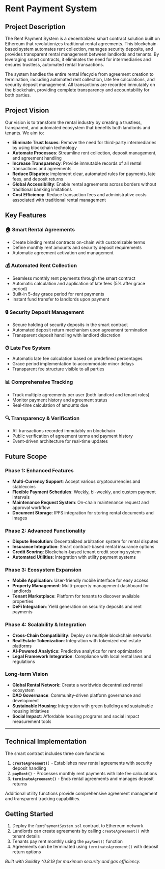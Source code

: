 # Rent Payment System

## Project Description

The Rent Payment System is a decentralized smart contract solution built on Ethereum that revolutionizes traditional rental agreements. This blockchain-based system automates rent collection, manages security deposits, and provides transparent rental management between landlords and tenants. By leveraging smart contracts, it eliminates the need for intermediaries and ensures trustless, automated rental transactions.

The system handles the entire rental lifecycle from agreement creation to termination, including automated rent collection, late fee calculations, and security deposit management. All transactions are recorded immutably on the blockchain, providing complete transparency and accountability for both parties.

## Project Vision

Our vision is to transform the rental industry by creating a trustless, transparent, and automated ecosystem that benefits both landlords and tenants. We aim to:

- **Eliminate Trust Issues**: Remove the need for third-party intermediaries by using blockchain technology
- **Automate Processes**: Streamline rent collection, deposit management, and agreement handling
- **Increase Transparency**: Provide immutable records of all rental transactions and agreements
- **Reduce Disputes**: Implement clear, automated rules for payments, late fees, and deposit returns
- **Global Accessibility**: Enable rental agreements across borders without traditional banking limitations
- **Cost Efficiency**: Reduce transaction fees and administrative costs associated with traditional rental management

## Key Features

### 🏠 **Smart Rental Agreements**
- Create binding rental contracts on-chain with customizable terms
- Define monthly rent amounts and security deposit requirements
- Automatic agreement activation and management

### 💰 **Automated Rent Collection**
- Seamless monthly rent payments through the smart contract
- Automatic calculation and application of late fees (5% after grace period)
- Built-in 5-day grace period for rent payments
- Instant fund transfer to landlords upon payment

### 🔒 **Security Deposit Management**
- Secure holding of security deposits in the smart contract
- Automated deposit return mechanism upon agreement termination
- Transparent deposit handling with landlord discretion

### ⏰ **Late Fee System**
- Automatic late fee calculation based on predefined percentages
- Grace period implementation to accommodate minor delays
- Transparent fee structure visible to all parties

### 📊 **Comprehensive Tracking**
- Track multiple agreements per user (both landlord and tenant roles)
- Monitor payment history and agreement status
- Real-time calculation of amounts due

### 🔍 **Transparency & Verification**
- All transactions recorded immutably on blockchain
- Public verification of agreement terms and payment history
- Event-driven architecture for real-time updates

## Future Scope

### Phase 1: Enhanced Features
- **Multi-Currency Support**: Accept various cryptocurrencies and stablecoins
- **Flexible Payment Schedules**: Weekly, bi-weekly, and custom payment intervals
- **Maintenance Request System**: On-chain maintenance request and approval workflow
- **Document Storage**: IPFS integration for storing rental documents and images

### Phase 2: Advanced Functionality
- **Dispute Resolution**: Decentralized arbitration system for rental disputes
- **Insurance Integration**: Smart contract-based rental insurance options
- **Credit Scoring**: Blockchain-based tenant credit scoring system
- **Automated Utilities**: Integration with utility payment systems

### Phase 3: Ecosystem Expansion
- **Mobile Application**: User-friendly mobile interface for easy access
- **Property Management**: Multi-property management dashboard for landlords
- **Tenant Marketplace**: Platform for tenants to discover available properties
- **DeFi Integration**: Yield generation on security deposits and rent payments

### Phase 4: Scalability & Integration
- **Cross-Chain Compatibility**: Deploy on multiple blockchain networks
- **Real Estate Tokenization**: Integration with tokenized real estate platforms
- **AI-Powered Analytics**: Predictive analytics for rent optimization
- **Legal Framework Integration**: Compliance with local rental laws and regulations

### Long-term Vision
- **Global Rental Network**: Create a worldwide decentralized rental ecosystem
- **DAO Governance**: Community-driven platform governance and development
- **Sustainable Housing**: Integration with green building and sustainable housing initiatives
- **Social Impact**: Affordable housing programs and social impact measurement tools

---

## Technical Implementation

The smart contract includes three core functions:

1. **`createAgreement()`** - Establishes new rental agreements with security deposit handling
2. **`payRent()`** - Processes monthly rent payments with late fee calculations
3. **`terminateAgreement()`** - Ends rental agreements and manages deposit returns

Additional utility functions provide comprehensive agreement management and transparent tracking capabilities.

## Getting Started

1. Deploy the `RentPaymentSystem.sol` contract to Ethereum network
2. Landlords can create agreements by calling `createAgreement()` with tenant details
3. Tenants pay rent monthly using the `payRent()` function
4. Agreements can be terminated using `terminateAgreement()` with deposit return options

*Built with Solidity ^0.8.19 for maximum security and gas efficiency.*
